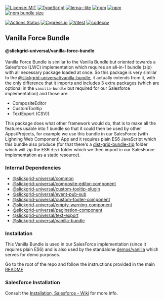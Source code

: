 [![License: MIT](https://img.shields.io/badge/License-MIT-yellow.svg)](https://opensource.org/licenses/MIT)
[![TypeScript](https://img.shields.io/badge/%3C%2F%3E-TypeScript-%230074c1.svg)](http://www.typescriptlang.org/)
[![lerna--lite](https://img.shields.io/badge/maintained%20with-lerna--lite-e137ff)](https://github.com/ghiscoding/lerna-lite)
[![npm](https://img.shields.io/npm/v/@slickgrid-universal/vanilla-force-bundle.svg)](https://www.npmjs.com/package/@slickgrid-universal/vanilla-force-bundle)
[![npm](https://img.shields.io/npm/dy/@slickgrid-universal/vanilla-force-bundle)](https://www.npmjs.com/package/@slickgrid-universal/vanilla-force-bundle)
[![npm bundle size](https://img.shields.io/bundlephobia/minzip/@slickgrid-universal/vanilla-force-bundle?color=success&label=gzip)](https://bundlephobia.com/result?p=@slickgrid-universal/vanilla-force-bundle)

[![Actions Status](https://github.com/ghiscoding/slickgrid-universal/workflows/CI%20Build/badge.svg)](https://github.com/ghiscoding/slickgrid-universal/actions)
[![Cypress.io](https://img.shields.io/badge/tested%20with-Cypress-04C38E.svg)](https://www.cypress.io/)
[![Vitest](https://img.shields.io/badge/tested%20with-vitest-fcc72b.svg?logo=vitest)](https://vitest.dev/)
[![codecov](https://codecov.io/gh/ghiscoding/slickgrid-universal/branch/master/graph/badge.svg)](https://codecov.io/gh/ghiscoding/slickgrid-universal)

## Vanilla Force Bundle
#### @slickgrid-universal/vanilla-force-bundle

Vanilla Force Bundle is similar to the Vanilla Bundle but oriented towards a Salesforce (LWC) implementation which requires an all-in-1 bundle (zip) with all necessary package loaded at once. So this package is very similar to the [@slickgrid-universal/vanilla-bundle](https://github.com/ghiscoding/slickgrid-universal/tree/master/packages/vanilla-bundle), it actually extends from it, with the only difference that it imports and includes 3 extra packages (which are optional in the `vanilla-bundle` but required for our Salesforce implementation) and those are:
- CompositeEditor
- CustomTooltip
- TextExport (CSV))

This package does what other framework would do, that is to make all the features usable into 1 bundle so that it could then be used by other Apps/Projects, for example we use this bundle in our SalesForce (with Lighning Web Component) App and it requires plain ES6 JavaScript which this bundle also produce (for that there's a [dist-grid-bundle-zip](https://github.com/ghiscoding/slickgrid-universal/tree/master/packages/vanilla-force-bundle/dist-grid-bundle-zip) folder which will zip the ES6 `dist` folder which we then import in our SalesForce implementation as a static resource).

### Internal Dependencies
- [@slickgrid-universal/common](https://github.com/ghiscoding/slickgrid-universal/tree/master/packages/common)
- [@slickgrid-universal/composite-editor-component](https://github.com/ghiscoding/slickgrid-universal/tree/master/packages/composite-editor-component)
- [@slickgrid-universal/custom-tooltip-plugin](https://github.com/ghiscoding/slickgrid-universal/tree/master/packages/custom-tooltip-plugin)
- [@slickgrid-universal/event-pub-sub](https://github.com/ghiscoding/slickgrid-universal/tree/master/packages/event-pub-sub)
- [@slickgrid-universal/custom-footer-component](https://github.com/ghiscoding/slickgrid-universal/tree/master/packages/custom-footer-component)
- [@slickgrid-universal/empty-warning-component](https://github.com/ghiscoding/slickgrid-universal/tree/master/packages/empty-warning-component)
- [@slickgrid-universal/pagination-component](https://github.com/ghiscoding/slickgrid-universal/tree/master/packages/pagination-component)
- [@slickgrid-universal/text-export](https://github.com/ghiscoding/slickgrid-universal/tree/master/packages/text-export)
- [@slickgrid-universal/vanilla-bundle](https://github.com/ghiscoding/slickgrid-universal/tree/master/packages/vanilla-bundle)

### Installation
This Vanilla Bundle is used in our SalesForce implementation (since it requires plain ES6) and is also used by the standalone [demos/vanilla](https://github.com/ghiscoding/slickgrid-universal/tree/master/demos/vanilla) which serves for demo purposes.

Go to the root of the repo and follow the instructions provided in the main [README](https://github.com/ghiscoding/slickgrid-universal#installation)

### Salesforce Installation
Consult the [Installation, Salesforce - Wiki](https://ghiscoding.gitbook.io/slickgrid-universal/getting-started/installation-salesforce) for more info.
